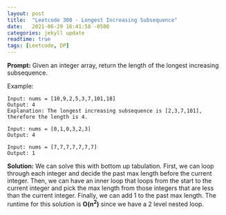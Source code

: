 ```yaml
---
layout: post
title:  "Leetcode 300 - Longest Increasing Subsequence"
date:   2021-06-29 16:41:58 -0500
categories: jekyll update
readtime: true
tags: [Leetcode, DP]
---
```

**Prompt:** Given an integer array, return the length of the longest increasing subsequence.

Example: 
~~~
Input: nums = [10,9,2,5,3,7,101,18]
Output: 4
Explanation: The longest increasing subsequence is [2,3,7,101], therefore the length is 4.
~~~
~~~
Input: nums = [0,1,0,3,2,3]
Output: 4
~~~
~~~
Input: nums = [7,7,7,7,7,7,7]
Output: 1
~~~

**Solution:** We can solve this with bottom up tabulation. First, we can loop through each integer and decide the past max length before the current integer. Then, we can have an inner loop that loops from the start to the current integer and pick the max length from those integers that are less than the current integer. Finally, we can add 1 to the past max length. The runtime for this solution is **O(n<sup>2</sup>)** since we have a 2 level nested loop.